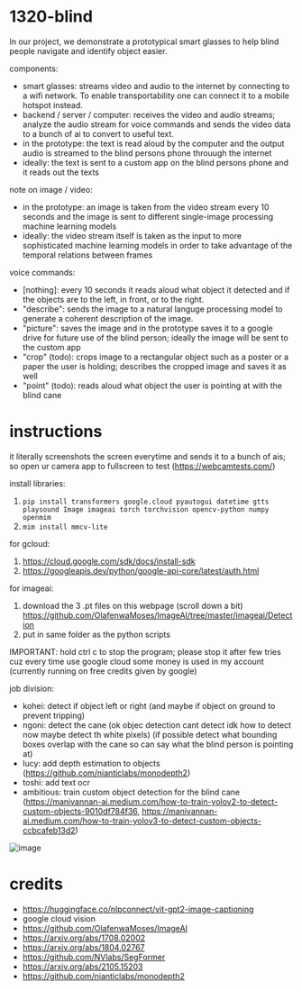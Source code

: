 # 1320-blind

In our project, we demonstrate a prototypical smart glasses to help blind people navigate and identify object easier.

components:
- smart glasses: streams video and audio to the internet by connecting to a wifi network. To enable transportability one can connect it to a mobile hotspot instead.
- backend / server / computer: receives the video and audio streams; analyze the audio stream for voice commands and sends the video data to a bunch of ai to convert to useful text.
- in the prototype: the text is read aloud by the computer and the output audio is streamed to the blind persons phone throuugh the internet
- ideally: the text is sent to a custom app on the blind persons phone and it reads out the texts

note on image / video:
- in the prototype: an image is taken from the video stream every 10 seconds and the image is sent to different single-image processing machine learning models
- ideally: the video stream itself is taken as the input to more sophisticated machine learning models in order to take advantage of the temporal relations between frames

voice commands:
- [nothing]: every 10 seconds it reads aloud what object it detected and if the objects are to the left, in front, or to the right.
- "describe": sends the image to a natural languge processing model to generate a coherent description of the image.
- "picture": saves the image and in the prototype saves it to a google drive for future use of the blind person; ideally the image will be sent to the custom app
- "crop" (todo): crops image to a rectangular object such as a poster or a paper the user is holding; describes the cropped image and saves it as well
- "point" (todo): reads aloud what object the user is pointing at with the blind cane

# instructions

it literally screenshots the screen everytime and sends it to a bunch of ais; 
so open ur camera app to fullscreen to test (https://webcamtests.com/)

install libraries: 

1. `pip install transformers google.cloud pyautogui datetime gtts playsound Image imageai torch torchvision opencv-python numpy openmim`
2. `mim install mmcv-lite`

for gcloud:

1. https://cloud.google.com/sdk/docs/install-sdk
2. https://googleapis.dev/python/google-api-core/latest/auth.html

for imageai:

1. download the 3 .pt files on this webpage (scroll down a bit) https://github.com/OlafenwaMoses/ImageAI/tree/master/imageai/Detection
2. put in same folder as the python scripts

IMPORTANT: hold ctrl c to stop the program; please stop it after few tries cuz every time use google cloud some money is used in my account (currently running on free credits given by google)

job division:

- kohei: detect if object left or right (and maybe if object on ground to prevent tripping)
- ngoni: detect the cane (ok objec detection cant detect idk how to detect now maybe detect th white pixels) (if possible detect what bounding boxes overlap with the cane so can say what the blind person is pointing at)
- lucy: add depth estimation to objects (https://github.com/nianticlabs/monodepth2)
- toshi: add text ocr
- ambitious: train custom object detection for the blind cane (https://manivannan-ai.medium.com/how-to-train-yolov2-to-detect-custom-objects-9010df784f36, https://manivannan-ai.medium.com/how-to-train-yolov3-to-detect-custom-objects-ccbcafeb13d2)

![image](https://cdn.discordapp.com/attachments/652418855142031361/1094896113640804393/o10042023154935.png)

# credits

- https://huggingface.co/nlpconnect/vit-gpt2-image-captioning
- google cloud vision
- https://github.com/OlafenwaMoses/ImageAI
- https://arxiv.org/abs/1708.02002
- https://arxiv.org/abs/1804.02767
- https://github.com/NVlabs/SegFormer
- https://arxiv.org/abs/2105.15203
- https://github.com/nianticlabs/monodepth2

